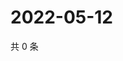 # 2022-05-12

共 0 条

<!-- BEGIN WEIBO -->
<!-- 最后更新时间 Thu May 12 2022 12:24:16 GMT+0800 (China Standard Time) -->

<!-- END WEIBO -->
